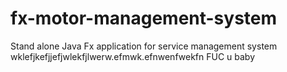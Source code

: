 # fx-motor-management-system
Stand alone Java Fx application for service  management system
wklefjkefjjefjwlekfjlwerw.efmwk.efnwenfwekfn FUC u baby
